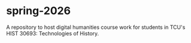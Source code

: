 # spring-2026
A repository to host digital humanities course work for students in TCU's HIST 30693: Technologies of History.
